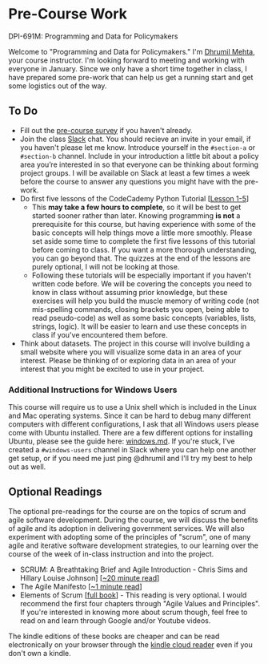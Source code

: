 # Pre-Course Work

DPI-691M: Programming and Data for Policymakers

Welcome to "Programming and Data for Policymakers." I'm [Dhrumil Mehta](https://www.hks.harvard.edu/faculty/dhrumil-mehta), your course instructor. I'm looking forward to meeting and working with everyone in January. Since we only have a short time together in class, I have prepared some pre-work that can help us get a running start and get some logistics out of the way.

## To Do

* Fill out the [pre-course survey](https://docs.google.com/forms/d/e/1FAIpQLSdSCZS-Hs4oD6yvFxUipPiEVmNv-dCM5RuZKsqKdLXWII9ZZQ/viewform?usp=sf_link) if you haven't already.
* Join the class [Slack](https://code4policy.slack.com) chat. You should recieve an invite in your email, if you haven't please let me know. Introduce yourself in the `#section-a` or `#section-b` channel. Include in your introduction a little bit about a policy area you’re interested in so that everyone can be thinking about forming project groups. I will be available on Slack at least a few times a week before the course to answer any questions you might have with the pre-work.
* Do first five lessons of the CodeCademy Python Tutorial [[Lesson 1-5](https://www.codecademy.com/learn/learn-python)]
	- This **may take a few hours to complete**, so it will be best to get started sooner rather than later. Knowing programming **is not** a prerequisite for this course, but having experience with some of the basic concepts will help things move a little more smoothly. Please set aside some time to complete the first five lessons of this tutorial before coming to class. If you want a more thorough understanding, you can go beyond that. The quizzes at the end of the lessons are purely optional, I will not be looking at those.
	- Following these tutorials will be especially important if you haven't written code before. We will be covering the concepts you need to know in class without assuming prior knowledge, but these exercises will help you build the muscle memory of writing code (not mis-spelling commands, closing brackets you open, being able to read pseudo-code) as well as some basic concepts (variables, lists, strings, logic). It will be easier to learn and use these concepts in class if you've encountered them before.
* Think about datasets. The project in this course will involve building a small website where you will visualize some data in an area of your interest. Please be thinking of or exploring data in an area of your interest that you might be excited to use in your project.

### Additional Instructions for Windows Users

This course will require us to use a Unix shell which is included in the Linux and Mac operating systems. Since it can be hard to debug many different computers with different configurations, I ask that all Windows users please come with Ubuntu installed. There are a few different options for installing Ubuntu, please see the guide here: [windows.md](windows.md). If you're stuck, I've created a `#windows-users` channel in Slack where you can help one another get setup, or if you need me just ping @dhrumil and I'll try my best to help out as well.

## Optional Readings
The optional pre-readings for the course are on the topics of scrum and agile software development. During the course, we will discuss the benefits of agile and its adoption in delivering government services. We will also experiment with adopting some of the principles of "scrum", one of many agile and iterative software development strategies, to our learning over the course of the week of in-class instruction and into the project.

* SCRUM: A Breathtaking Brief and Agile Introduction - Chris Sims and Hillary Louise Johnson] [[~20 minute read](https://www.amazon.com/Scrum-Breathtakingly-Brief-Agile-Introduction/dp/193796504X)]
* The Agile Manifesto [[~1 minute read](http://agilemanifesto.org/)]
* Elements of Scrum [[full book](https://www.amazon.com/gp/product/B004O0U74Q/ref=oh_aui_d_detailpage_o00_?ie=UTF8&psc=1)]	- This reading is very optional. I would recommend the first four chapters through "Agile Values and Principles". If you're interested in knowing more about scrum though, feel free to read on and learn through Google and/or Youtube videos.

The kindle editions of these books are cheaper and can be read electronically on your browser through the [kindle cloud reader](https://read.amazon.com/) even if you don't own a kindle.
